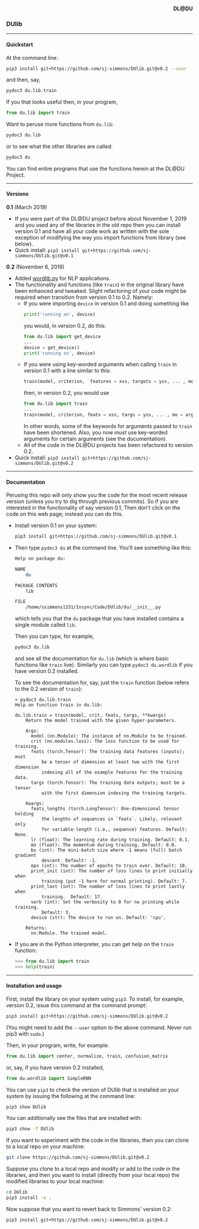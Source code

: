 <p align="right"> <b> DL@DU </b> </p> <a id="dldu"></a>

### DUlib
---

#### Quickstart

At the command line:

``` bash
pip3 install git+https://github.com/sj-simmons/DUlib.git@v0.2 --user
```

and then, say,

``` bash
pydoc3 du.lib.train
```

If you that looks useful then, in your program,

``` python
from du.lib import train
```

Want to peruse more functions from `du.lib`:
``` bash
pydoc3 du.lib
```
or to see what the  other libraries are called:
``` bash
pydoc3 du
```

You can find entire programs that use the functions herein at the DL@DU Project.

---

#### Versions

**0.1** (March 2019)
  * If you were part of the DL@DU project before about November 1, 2019 and
    you used any of the libraries in the old repo then you can install version 0.1
    and have all your code work as written with the sole exception of modifying
    the way you import functions from library (see below).
  * Quick install: `pip3 install git+https://github.com/sj-simmons/DUlib.git@v0.1`

**0.2** (November 6, 2019)
  * Added [wordlib.py](du/wordlib.py) for NLP applications.
  * The functionality and functions (like `train`) in the original library
    have been enhanced and tweaked.  Slight refactoring of your code might be
    required when transition from version 0.1 to 0.2. Namely:
    * If you were importing `device` in version 0.1 and doing something like
      ``` python
      print('running on', device)
      ```
      you would, in version 0.2, do this:
      ``` python
      from du.lib import get_device
      ...
      device = get_device()
      print('running on', device)
      ```
    * If you were using key-worded arguments when calling `train` in version 0.1
      with a line similar to this:
      ``` python
      train(model, criterion,  features = xss, targets = yss, ... , momemtum = args.mo, ...)
      ```
      then, in version 0.2, you would use
      ``` python
      from du.lib import train
      ...
      train(model, criterion, feats = xss, targs = yss, ... , mo = args.mo, ...)
      ```
      In other words, some of the keywords for arguments passed to `train` have
      been shortened. Also, you now *must* use key-worded arguments for certain
      arguments (see the documentation).
    * All of the code in the DL@DU projects has been refactored to version 0.2.
  * Quick install: `pip3 install git+https://github.com/sj-simmons/DUlib.git@v0.2`

---

#### Documentation

Perusing this repo will only show you the code for the most recent release
version (unless you try to dig through previous commits).  So if you are interested
in the functionality of say version 0.1, Then don't click on the code on this web
page; instead you can do this.
* Install version 0.1 on your system:
  ``` bash
  pip3 install git+https://github.com/sj-simmons/DUlib.git@v0.1
  ```
* Then type `pydoc3 du` at the command line.  You'll see something like this:
  ``` bash
  Help on package du:

  NAME
      du

  PACKAGE CONTENTS
      lib

  FILE
      /home/ssimmons1331/Insync/Code/DUlib/du/__init__.py
  ```
  which tells you that the `du` package that you have installed contains
  a single module called `lib`.

  Then you can type, for example,
  ``` bash
  pydoc3 du.lib
  ```
  and see all the documentation for `du.lib` (which is where basic functions like
  `train` live).  Similarly you can type `pydoc3 du.wordlib` if you have version 0.2
  installed.

  To see the documentation for, say, just the `train` function (below refers to the 0.2
  version of `train`):
  ```
  > pydoc3 du.lib.train
  Help on function train in du.lib:

  du.lib.train = train(model, crit, feats, targs, **kwargs)
      Return the model trained with the given hyper-parameters.

      Args:
        model (nn.Module): The instance of nn.Module to be trained.
        crit (nn.modules.loss): The loss function to be used for training.
        feats (torch.Tensor): The training data features (inputs); must
            be a tensor of dimension at least two with the first dimension
            indexing all of the example features for the training data.
        targs (torch.Tensor): The training data outputs; must be a tensor
            with the first dimension indexing the training targets.

      Kwargs:
        feats_lengths (torch.LongTensor): One-dimensional tensor holding
            the lengths of sequences in `feats`. Likely, relevant only
            for variable-length (i.e,, sequence) features. Default: None.
        lr (float): The learning rate during training. Default: 0.1.
        mo (float): The momentum during training. Default: 0.0.
        bs (int): The mini-batch size where -1 means (full) batch gradient
            descent. Default: -1.
        eps (int): The number of epochs to train over. Default: 10.
        print_init (int): The number of loss lines to print initially when
            training (put -1 here for normal printing). Default: 7.
        print_last (int): The number of loss lines to print lastly when
            training.  Default: 17.
        verb (int): Set the verbosity to 0 for no printing while training.
            Default: 3.
        device (str): The device to run on. Default: 'cpu'.

      Returns:
        nn.Module. The trained model.
  ```
* If you are in the Python interpreter, you can get help on the `train` function:
  ``` python
  >>> from du.lib import train
  >>> help(train)
  ```
---

#### Installation and usage

First, install the library on your system using `pip3`. To install, for example,
version 0.2, issue this command at the command prompt:
``` bash
pip3 install git+https://github.com/sj-simmons/DUlib.git@v0.2
```
(You might need to add the `--user` option to the above command. Never run
pip3 with `sudo`.)

Then, in your program, write, for example:
``` python
from du.lib import center, normalize, train, confusion_matrix
```
or, say, if you have version 0.2 installed,
``` python
from du.wordlib import SimpleRNN
```

You can use `pip3` to check the version of DUlib that is installed on your
system by issuing the following at the command line:
``` bash
pip3 show DUlib
```

You can additionally see the files that are installed with:
``` bash
pip3 show -f DUlib
```
If you want to experiment with the code in the libraries, then you can clone
to a local repo on your machine:
``` bash
git clone https://github.com/sj-simmons/DUlib.git@v0.2
```
Suppose you clone to a local repo and modify or add to the code in the libraries, and
then you want to install (directly from your local repo) the modified libraries
to your local machine:
``` bash
cd DUlib
pip3 install -e .
```
Now suppose that you want to revert back to Simmons' version 0.2:
``` bash
pip3 install git+https://github.com/sj-simmons/DUlib.git@v0.2
```
